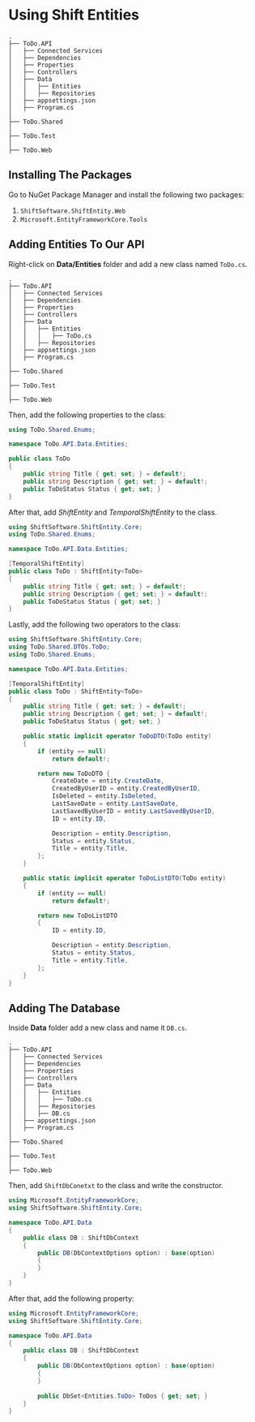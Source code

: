 # Using Shift Entities

``` hl_lines="2"
.
├── ToDo.API
│   ├── Connected Services
│   ├── Dependencies
│   ├── Properties
│   ├── Controllers
│   ├── Data
│   │   ├── Entities
│   │   ├── Repositories
│   ├── appsettings.json
│   ├── Program.cs
│
├── ToDo.Shared
│
├── ToDo.Test
│
├── ToDo.Web
```

## Installing The Packages

Go to NuGet Package Manager and install the following two packages:

1. ``ShiftSoftware.ShiftEntity.Web``
2. ``Microsoft.EntityFrameworkCore.Tools``

## Adding Entities To Our API

Right-click on **Data/Entities** folder and add a new class named ``ToDo.cs``.

``` hl_lines="9"
.
├── ToDo.API
│   ├── Connected Services
│   ├── Dependencies
│   ├── Properties
│   ├── Controllers
│   ├── Data
│   │   ├── Entities
│   │   │   ├── ToDo.cs
│   │   ├── Repositories
│   ├── appsettings.json
│   ├── Program.cs
│
├── ToDo.Shared
│
├── ToDo.Test
│
├── ToDo.Web
```

Then, add the following properties to the class:

``` cs hl_lines="7-9"
using ToDo.Shared.Enums;

namespace ToDo.API.Data.Entities;

public class ToDo
{
    public string Title { get; set; } = default!;
    public string Description { get; set; } = default!;
    public ToDoStatus Status { get; set; }
}
```

After that, add *ShiftEntity* and *TemporalShiftEntity* to the class.

``` cs hl_lines="6-7"
using ShiftSoftware.ShiftEntity.Core;
using ToDo.Shared.Enums;

namespace ToDo.API.Data.Entities;

[TemporalShiftEntity]
public class ToDo : ShiftEntity<ToDo>
{
    public string Title { get; set; } = default!;
    public string Description { get; set; } = default!;
    public ToDoStatus Status { get; set; }
}
```

Lastly, add the following two operators to the class:

``` cs hl_lines="14-31 33-46"
using ShiftSoftware.ShiftEntity.Core;
using ToDo.Shared.DTOs.ToDo;
using ToDo.Shared.Enums;

namespace ToDo.API.Data.Entities;

[TemporalShiftEntity]
public class ToDo : ShiftEntity<ToDo>
{
    public string Title { get; set; } = default!;
    public string Description { get; set; } = default!;
    public ToDoStatus Status { get; set; }

    public static implicit operator ToDoDTO(ToDo entity)
    {
        if (entity == null)
            return default!;

        return new ToDoDTO {
            CreateDate = entity.CreateDate,
            CreatedByUserID = entity.CreatedByUserID,
            IsDeleted = entity.IsDeleted,
            LastSaveDate = entity.LastSaveDate,
            LastSavedByUserID = entity.LastSavedByUserID,
            ID = entity.ID,

            Description = entity.Description,
            Status = entity.Status,
            Title = entity.Title,
        };
    }

    public static implicit operator ToDoListDTO(ToDo entity)
    {
        if (entity == null)
            return default!;

        return new ToDoListDTO
        {
            ID = entity.ID,

            Description = entity.Description,
            Status = entity.Status,
            Title = entity.Title,
        };
    }
}
```

## Adding The Database

Inside **Data** folder add a new class and name it ``DB.cs``.

``` hl_lines="11"
.
├── ToDo.API
│   ├── Connected Services
│   ├── Dependencies
│   ├── Properties
│   ├── Controllers
│   ├── Data
│   │   ├── Entities
│   │   │   ├── ToDo.cs
│   │   ├── Repositories
│   │   ├── DB.cs
│   ├── appsettings.json
│   ├── Program.cs
│
├── ToDo.Shared
│
├── ToDo.Test
│
├── ToDo.Web
```

Then, add ``ShiftDbConetxt`` to the class and write the constructor.

``` cs hl_lines="6 8-10"
using Microsoft.EntityFrameworkCore;
using ShiftSoftware.ShiftEntity.Core;

namespace ToDo.API.Data
{
    public class DB : ShiftDbContext
    {
        public DB(DbContextOptions option) : base(option)
        {
        }
    }
}
```

After that, add the following property:

``` cs hl_lines="12"
using Microsoft.EntityFrameworkCore;
using ShiftSoftware.ShiftEntity.Core;

namespace ToDo.API.Data
{
    public class DB : ShiftDbContext
    {
        public DB(DbContextOptions option) : base(option)
        {
        }
        
        public DbSet<Entities.ToDo> ToDos { get; set; }
    }
}
```